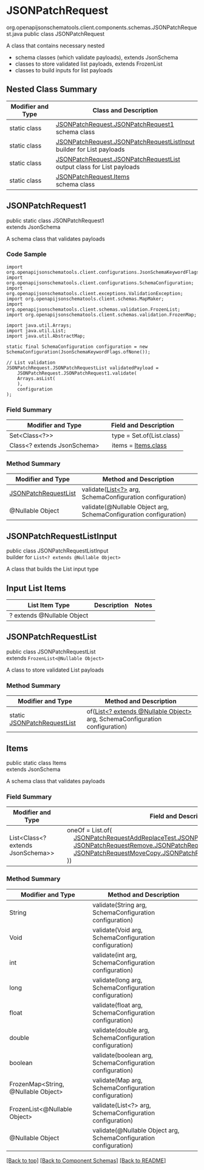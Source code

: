 # JSONPatchRequest
org.openapijsonschematools.client.components.schemas.JSONPatchRequest.java
public class JSONPatchRequest

A class that contains necessary nested
- schema classes (which validate payloads), extends JsonSchema
- classes to store validated list payloads, extends FrozenList
- classes to build inputs for list payloads

## Nested Class Summary
| Modifier and Type | Class and Description |
| ----------------- | ---------------------- |
| static class | [JSONPatchRequest.JSONPatchRequest1](#jsonpatchrequest1)<br> schema class |
| static class | [JSONPatchRequest.JSONPatchRequestListInput](#jsonpatchrequestlistinput)<br> builder for List payloads |
| static class | [JSONPatchRequest.JSONPatchRequestList](#jsonpatchrequestlist)<br> output class for List payloads |
| static class | [JSONPatchRequest.Items](#items)<br> schema class |

## JSONPatchRequest1
public static class JSONPatchRequest1<br>
extends JsonSchema

A schema class that validates payloads

### Code Sample
```
import org.openapijsonschematools.client.configurations.JsonSchemaKeywordFlags;
import org.openapijsonschematools.client.configurations.SchemaConfiguration;
import org.openapijsonschematools.client.exceptions.ValidationException;
import org.openapijsonschematools.client.schemas.MapMaker;
import org.openapijsonschematools.client.schemas.validation.FrozenList;
import org.openapijsonschematools.client.schemas.validation.FrozenMap;

import java.util.Arrays;
import java.util.List;
import java.util.AbstractMap;

static final SchemaConfiguration configuration = new SchemaConfiguration(JsonSchemaKeywordFlags.ofNone());

// List validation
JSONPatchRequest.JSONPatchRequestList validatedPayload =
    JSONPatchRequest.JSONPatchRequest1.validate(
    Arrays.asList(
    ),
    configuration
);
```

### Field Summary
| Modifier and Type | Field and Description |
| ----------------- | ---------------------- |
| Set<Class<?>> | &nbsp;&nbsp;&nbsp;&nbsp;type = Set.of(List.class)<br/> |
| Class<? extends JsonSchema> | &nbsp;&nbsp;&nbsp;&nbsp;items = [Items.class](#items)<br> |

### Method Summary
| Modifier and Type | Method and Description |
| ----------------- | ---------------------- |
| [JSONPatchRequestList](#jsonpatchrequestlist) | validate([List<?>](#jsonpatchrequestlistinput) arg, SchemaConfiguration configuration) |
| @Nullable Object | validate(@Nullable Object arg, SchemaConfiguration configuration) |
## JSONPatchRequestListInput
public class JSONPatchRequestListInput<br>
builder for `List<? extends @Nullable Object>`

A class that builds the List input type

## Input List Items
List Item Type | Description | Notes
-------------------- | ------------- | -------------
? extends @Nullable Object |  |

## JSONPatchRequestList
public class JSONPatchRequestList<br>
extends `FrozenList<@Nullable Object>`

A class to store validated List payloads

### Method Summary
| Modifier and Type | Method and Description |
| ----------------- | ---------------------- |
| static [JSONPatchRequestList](#jsonpatchrequestlist) | of([List<? extends @Nullable Object>](#jsonpatchrequestlistinput) arg, SchemaConfiguration configuration) |

## Items
public static class Items<br>
extends JsonSchema

A schema class that validates payloads

### Field Summary
| Modifier and Type | Field and Description |
| ----------------- | ---------------------- |
| List<Class<? extends JsonSchema>> | &nbsp;&nbsp;&nbsp;&nbsp;oneOf = List.of(<br>&nbsp;&nbsp;&nbsp;&nbsp;&nbsp;&nbsp;&nbsp;&nbsp;[JSONPatchRequestAddReplaceTest.JSONPatchRequestAddReplaceTest1.class](../../components/schemas/JSONPatchRequestAddReplaceTest.md#jsonpatchrequestaddreplacetest1),<br>&nbsp;&nbsp;&nbsp;&nbsp;&nbsp;&nbsp;&nbsp;&nbsp;[JSONPatchRequestRemove.JSONPatchRequestRemove1.class](../../components/schemas/JSONPatchRequestRemove.md#jsonpatchrequestremove1),<br>&nbsp;&nbsp;&nbsp;&nbsp;&nbsp;&nbsp;&nbsp;&nbsp;[JSONPatchRequestMoveCopy.JSONPatchRequestMoveCopy1.class](../../components/schemas/JSONPatchRequestMoveCopy.md#jsonpatchrequestmovecopy1)<br>&nbsp;&nbsp;&nbsp;&nbsp;))<br> |

### Method Summary
| Modifier and Type | Method and Description |
| ----------------- | ---------------------- |
| String | validate(String arg, SchemaConfiguration configuration) |
| Void | validate(Void arg, SchemaConfiguration configuration) |
| int | validate(int arg, SchemaConfiguration configuration) |
| long | validate(long arg, SchemaConfiguration configuration) |
| float | validate(float arg, SchemaConfiguration configuration) |
| double | validate(double arg, SchemaConfiguration configuration) |
| boolean | validate(boolean arg, SchemaConfiguration configuration) |
| FrozenMap<String, @Nullable Object> | validate(Map<?, ?> arg, SchemaConfiguration configuration) |
| FrozenList<@Nullable Object> | validate(List<?> arg, SchemaConfiguration configuration) |
| @Nullable Object | validate(@Nullable Object arg, SchemaConfiguration configuration) |
[[Back to top]](#top) [[Back to Component Schemas]](../../../README.md#Component-Schemas) [[Back to README]](../../../README.md)
